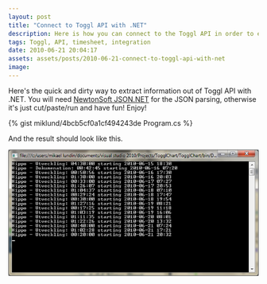 ```yaml
---
layout: post
title: "Connect to Toggl API with .NET"
description: Here is how you can connect to the Toggl API in order to extract timesheet data.
tags: Toggl, API, timesheet, integration
date: 2010-06-21 20:04:17
assets: assets/posts/2010-06-21-connect-to-toggl-api-with-net
image: 
---
```


Here's the quick and dirty way to extract information out of Toggl API with .NET. You will need [NewtonSoft JSON.NET](http://james.newtonking.com/projects/json-net.aspx) for the JSON parsing, otherwise it's just cut/paste/run and have fun! Enjoy!

{% gist miklund/4bcb5cf0a1cf494243de Program.cs %}

And the result should look like this.

![api integration with toggl](/assets/posts/2010-06-21-connect-to-toggl-api-with-net/toggl.png)
